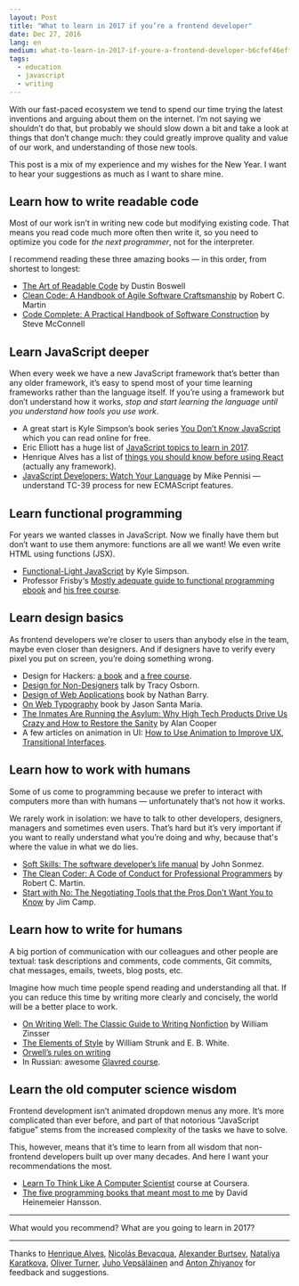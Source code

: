 ```yaml
---
layout: Post
title: "What to learn in 2017 if you’re a frontend developer"
date: Dec 27, 2016
lang: en
medium: what-to-learn-in-2017-if-youre-a-frontend-developer-b6cfef46effd
tags:
  - education
  - javascript
  - writing
---
```


With our fast-paced ecosystem we tend to spend our time trying the latest inventions and arguing about them on the internet. I’m not saying we shouldn’t do that, but probably we should slow down a bit and take a look at things that don’t change much: they could greatly improve quality and value of our work, and understanding of those new tools.

This post is a mix of my experience and my wishes for the New Year. I want to hear your suggestions as much as I want to share mine.

## Learn how to write readable code

Most of our work isn’t in writing new code but modifying existing code. That means you read code much more often then write it, so you need to optimize you code for *the next programmer*, not for the interpreter.

I recommend reading these three amazing books — in this order, from shortest to longest:

* [The Art of Readable Code](https://www.amazon.com/gp/product/0596802293/?tag=artesapesphot-20) by Dustin Boswell
* [Clean Code: A Handbook of Agile Software Craftsmanship](https://www.amazon.com/Clean-Code-Handbook-Software-Craftsmanship/dp/0132350882/?tag=artesapesphot-20) by Robert C. Martin
* [Code Complete: A Practical Handbook of Software Construction](https://www.amazon.com/Code-Complete-Practical-Handbook-Construction/dp/0735619670/?tag=artesapesphot-20) by Steve McConnell

## Learn JavaScript deeper

When every week we have a new JavaScript framework that’s better than any older framework, it’s easy to spend most of your time learning frameworks rather than the language itself. If you’re using a framework but don’t understand how it works, *stop and start learning the language until you understand how tools you use work*.

* A great start is Kyle Simpson’s book series [You Don’t Know JavaScript](https://github.com/getify/You-Dont-Know-JS) which you can read online for free.
* Eric Elliott has a huge list of [JavaScript topics to learn in 2017](https://medium.com/javascript-scene/top-javascript-frameworks-topics-to-learn-in-2017-700a397b711#.zhnbn4rvg).
* Henrique Alves has a list of [things you should know before using React](http://alves.im/blog/before-dive-into-react.html) (actually any framework).
* [JavaScript Developers: Watch Your Language](https://bocoup.com/weblog/javascript-developers-watch-your-language) by Mike Pennisi — understand TC-39 process for new ECMAScript features.

## Learn functional programming

For years we wanted classes in JavaScript. Now we finally have them but don’t want to use them anymore: functions are all we want! We even write HTML using functions (JSX).

* [Functional-Light JavaScript](https://github.com/getify/Functional-Light-JS) by Kyle Simpson.
* Professor Frisby‘s [Mostly adequate guide to functional programming ebook](https://github.com/MostlyAdequate/mostly-adequate-guide) and [his free course](https://egghead.io/courses/professor-frisby-introduces-composable-functional-javascript).

## Learn design basics

As frontend developers we’re closer to users than anybody else in the team, maybe even closer than designers. And if designers have to verify every pixel you put on screen, you’re doing something wrong.

* Design for Hackers: [a book](https://www.amazon.com/Design-Hackers-Reverse-Engineering-Beauty-ebook/dp/B005J578EW/?tag=artesapesphot-20) and [a free course](https://designforhackers.com/).
* [Design for Non-Designers](https://youtu.be/ZbrzdMaumNk) talk by Tracy Osborn.
* [Design of Web Applications](http://nathanbarry.com/webapps/) book by Nathan Barry.
* [On Web Typography](https://abookapart.com/products/on-web-typography) book by Jason Santa Maria.
* [The Inmates Are Running the Asylum: Why High Tech Products Drive Us Crazy and How to Restore the Sanity](https://www.amazon.com/Inmates-Are-Running-Asylum-Products-ebook/dp/B000OZ0N62/?tag=artesapesphot-20) by Alan Cooper
* A few articles on animation in UI: [How to Use Animation to Improve UX](http://babich.biz/how-to-use-animation-to-improve-ux/), [Transitional Interfaces](https://medium.com/@pasql/transitional-interfaces-926eb80d64e3#.igcwawszz).

## Learn how to work with humans

Some of us come to programming because we prefer to interact with computers more than with humans — unfortunately that’s not how it works.

We rarely work in isolation: we have to talk to other developers, designers, managers and sometimes even users. That’s hard but it’s very important if you want to really understand what you’re doing and why, because that's where the value in what we do lies.

* [Soft Skills: The software developer’s life manual](https://www.amazon.com/Soft-Skills-software-developers-manual/dp/1617292397/?tag=artesapesphot-20) by John Sonmez.
* [The Clean Coder: A Code of Conduct for Professional Programmers](https://www.amazon.com/Clean-Coder-Conduct-Professional-Programmers/dp/0137081073/?tag=artesapesphot-20) by Robert C. Martin.
* [Start with No: The Negotiating Tools that the Pros Don't Want You to Know](https://www.amazon.com/Start-No-Negotiating-Tools-that-ebook/dp/B003EY7JEE/?tag=artesapesphot-20) by Jim Camp.

## Learn how to write for humans

A big portion of communication with our colleagues and other people are textual: task descriptions and comments, code comments, Git commits, chat messages, emails, tweets, blog posts, etc.

Imagine how much time people spend reading and understanding all that. If you can reduce this time by writing more clearly and concisely, the world will be a better place to work.

* [On Writing Well: The Classic Guide to Writing Nonfiction](https://www.amazon.com/gp/product/0060891548/?tag=artesapesphot-20) by William Zinsser
* [The Elements of Style](https://www.amazon.com/Elements-Style-4th-William-Strunk/dp/0205313426/?tag=artesapesphot-20) by William Strunk and E. B. White.
* [Orwell’s rules on writing](http://www.economist.com/blogs/prospero/2013/07/george-orwell-writing)
* In Russian: awesome [Glavred course](http://maximilyahov.ru/glvrd-pro/).

## Learn the old computer science wisdom

Frontend development isn’t animated dropdown menus any more. It’s more complicated than ever before, and part of that notorious “JavaScript fatigue” stems from the increased complexity of the tasks we have to solve.

This, however, means that it’s time to learn from all wisdom that non-frontend developers built up over many decades. And here I want your recommendations the most.

* [Learn To Think Like A Computer Scientist](https://www.coursera.org/specializations/algorithms) course at Coursera.
* [The five programming books that meant most to me](https://signalvnoise.com/posts/3375-the-five-programming-books-that-meant-most-to-me) by David Heinemeier Hansson.

***

What would you recommend? What are you going to learn in 2017?

***

Thanks to [Henrique Alves](http://alves.im/), [Nicolás Bevacqua](https://ponyfoo.com/), [Alexander Burtsev](http://burtsev.me/), [Nataliya Karatkova](https://twitter.com/meuwka), [Oliver Turner](https://twitter.com/oliverturner), [Juho Vepsäläinen](https://survivejs.com/) and [Anton Zhiyanov](https://antonz.ru/) for feedback and suggestions.
